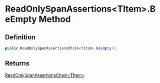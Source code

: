 # ReadOnlySpanAssertions&lt;TItem&gt;.BeEmpty Method
## Definition

```c#
public ReadOnlySpanAssertionsChain<TItem> BeEmpty();
```

## Returns

[ReadOnlySpanAssertionsChain&lt;TItem&gt;](MrKWatkins.Assertions.Assertions.ReadOnlySpanAssertionsChain-1.md)
